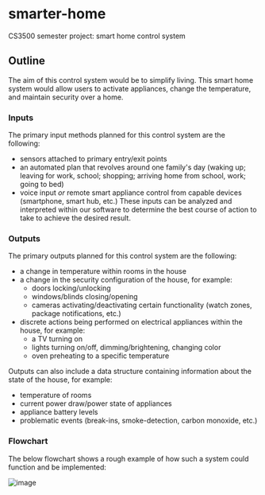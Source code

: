 # smarter-home

CS3500 semester project: smart home control system

## Outline

The aim of this control system would be to simplify living. This smart home system would allow users to activate appliances, change the temperature, and maintain security over a home.

### Inputs

The primary input methods planned for this control system are the following:
- sensors attached to primary entry/exit points
- an automated plan that revolves around one family's day (waking up; leaving for work, school; shopping; arriving home from school, work; going to bed)
- voice input *or* remote smart appliance control from capable devices (smartphone, smart hub, etc.)
These inputs can be analyzed and interpreted within our software to determine the best course of action to take to achieve the desired result.

### Outputs

The primary outputs planned for this control system are the following:
- a change in temperature within rooms in the house
- a change in the security configuration of the house, for example:
  - doors locking/unlocking 
  - windows/blinds closing/opening
  - cameras activating/deactivating certain functionality (watch zones, package notifications, etc.)
- discrete actions being performed on electrical appliances within the house, for example: 
  - a TV turning on
  - lights turning on/off, dimming/brightening, changing color
  - oven preheating to a specific temperature
  
 Outputs can also include a data structure containing information about the state of the house, for example:
 - temperature of rooms
 - current power draw/power state of appliances
 - appliance battery levels
 - problematic events (break-ins, smoke-detection, carbon monoxide, etc.)

### Flowchart

The below flowchart shows a rough example of how such a system could function and be implemented:

![image](https://user-images.githubusercontent.com/41480159/193957205-6cc2e2cf-62c6-4ff5-a9c7-7325d022a554.png)
